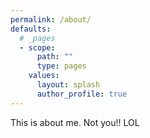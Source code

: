 ```yaml
---
permalink: /about/
defaults:
  # _pages
  - scope:
      path: ""
      type: pages
    values:
      layout: splash
      author_profile: true
---
```


This is about me. Not you!! LOL